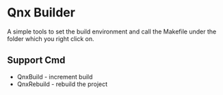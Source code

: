 # Qnx Builder

A simple tools to set the build environment and call the Makefile under the folder which you right click on.

## Support Cmd
* QnxBuild - increment build
* QnxRebuild - rebuild the project